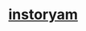 [instoryam](https://dirkarnez.github.io/instoryam)
==================================================

